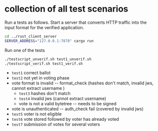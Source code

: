 # collection of all test scenarios

Run a tests as follows.
Start a server that converts HTTP traffic into the input format for
the verified application.
```sh
cd ../rust_client_server
SERVER_ADDRESS="127.0.0.1:7878" cargo run
```
Run one of the tests
```sh
./testscript_unverif.sh test1_unverif.sh
./testscript_verif.sh test1_verif.sh
```

- `test1` correct ballot
- `test2` not yet in voting phase
- vote format is invalid -- format_check
  (hashes don't match, invalid jws, cannot extract username )
  - `test3` hashes don't match
  - `test4` invalid jws (cannot extract username)
  - vote is not a valid bytetree -- needs to be signed
- vote is unauthenticated -- auth_check fail (covered by invalid jws)
- `test5` voter is not eligible
- `test6` vote stored followed by voter has already voted
- `test7` submission of votes for several voters

